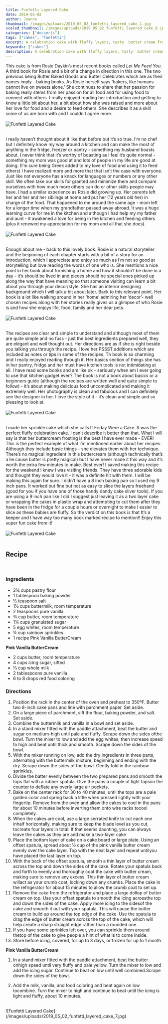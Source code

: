 ```yaml
---
title: Funfetti Layered Cake
date: 2019-05-02
author: Joanne
thumbnail: /images/uploads/2019_05_02_funfetti_layered_cake_1.jpg
scaled_thumbnail: /images/uploads/2019_05_02_funfetti_layered_cake_0.jpg
categories: ["desserts"]
tags: ["cakes", "funfetti"]
excerpt: A celebration cake with fluffy layers, tasty  butter cream frosting and lots of sprinkles
keywords: ["cakes"]
description: A celebration cake with fluffy layers, tasty  butter cream frosting and lots of sprinkles
---
```


This cake is from Rosie Daykin’s most recent books called _Let Me Feed You_. A third book for Rosie and a bit of a change in direction in this one. The two previous being Butter Baked Goods and Butter Celebrates which are as their names imply - baking books. As Rosie herself says ‘bakers, like humans cannot live on sweets alone.’ She continues to share that her passion for baking really stems from her passion for all food and for using food to connect with others.  I really enjoyed reading her introduction and getting to know a little bit about her, a bit about how she was raised and more about her love for food and a desire to feed others. She describes it as a skill some of us are born with and I couldn’t agree more.
</br>
</br>
![Funfetti Layered Cake](/images/uploads/2019_05_02_funfetti_layered_cake_2.jpg)
</br>
</br>

I really haven’t thought about it like that before but it’s so true. I’m no chef but I definitely know my way around a kitchen and can make the most of anything in the fridge, freezer or pantry - something my husband boasts about.  I never think that it’s worthy of boasting as I feel it’s quite normal - something my mom was good at and lots of people in my life are good at doing. (I’m sure being Greek added to my love of food and using it to feed others) I have realized more and more that that isn’t the case with everyone. Just like not everyone has a knack for languages or numbers or any other skill. We often take our skills for granted and minimize them and compare ourselves with how much more others can do or other skills people may have.  I had a similar experience as Rosie did growing up. Her parents left her and her and her  siblings at home and put her (12 years old her) in charge of the food. That happened to me around the same age - mom left for a longer time when my grandfather passed away abroad. It was a huge learning curve for me in the kitchen and although I had help my my father and aunt - it awakened a love for being in the kitchen and feeding others (plus it renewed my appreciation for my mom and all that she does).
</br>
</br>
![Funfetti Layered Cake](/images/uploads/2019_05_02_funfetti_layered_cake_3.jpg)
</br>
</br>

Enough about me - back to this lovely book. Rosie is a natural storyteller and the beginning of each chapter starts with a bit of a story for an introduction, which I appreciate and enjoy so much as I’m not so good at storytelling but love reading the words of one who is. She mentions a nice point in her book about furnishing a home and how it shouldn’t be done in a day - it’s should be lived in and pieces should be special ones picked up along the way that have meaning so that someone visiting can learn a bit about you through your decor/style.  She has an interior designing background which I will talk a bit about later. Back to this relevant point.  Her book is a lot like walking around in her ‘home’ admiring her ‘decor’- well chosen recipes along with her stories really gives us a glimpse of who Rosie is and how she enjoys life, food, family and her dear pets.
</br>
</br>
![Funfetti Layered Cake](/images/uploads/2019_05_02_funfetti_layered_cake_4.jpg)
</br>
</br>

The recipes are clear and simple to understand and although most of them are quite simple and no fuss - just the best ingredients prepared well, they are elegant and well thought out. Her directions are as if she is right beside you talking you through the recipe. I love her PSSST additions which are included as notes or tips in some of the recipes. Th book is so charming and I really enjoyed reading through it. Her basics section of things she has in her pantry, fridge and her must have kitchen tools is not intimidating at all.  I have read some books and am like ok - seriously when am I ever going to use that kitchen gadget ever.? The book is not a book about basics or a beginners guide (although the recipes are written well and quite simple to follow)  - it’s about making delicious food uncomplicated and making it extremely well.  Her photography is clean and fabulous and I can definitely see the designer in her. I love the style of it - it’s clean and simple and so pleasing to look at.
</br>
</br>
![Funfetti Layered Cake](/images/uploads/2019_05_02_funfetti_layered_cake_5.jpg)
</br>
</br>

I made her sprinkle cake which she calls If Friday Were a Cake. It was the perfect fluffy celebration cake. I can’t describe it better than that. What I will say is that her buttercream frosting is the best I have ever made - EVER! This is the perfect example of what I’m mentioned earlier about her recipes. Although they include basic things - she elevates them with her technique.  There’s no magical ingredient in this buttercream (although technically that’s a lie cause butter is pretty magical) but I have never made it this way and it’s worth the extra few minutes to make. Best ever! I saved making this recipe for the weekend I knew I was visiting friends. They have three adorable kids and thought they would love it - it was a definite hit with them. I will be making this again for sure.  I didn’t have a 8 inch baking pan so I used my 9 inch pans. It worked out fine but not as easy to slice the layers freehand (good for you if you have one of those handy dandy cake sliver tools). If you are using a 9 inch pan like I did I suggest just leaving it as a two layer cake or wrapping the cakes in plastic wrap and attempting to cut them after they have been in the fridge for a couple hours or overnight to make I easier to slice as these babies are fluffy.  So the verdict on this book is that It’s a keeper and I have way too many book marked recipe to mention!! Enjoy this super fun cake from it!
</br>
</br>
![Funfetti Layered Cake](/images/uploads/2019_05_02_funfetti_layered_cake_6.jpg)
</br>
</br>

## Recipe
</br>

### Ingredients

* <span itemprop="ingredients">2&frac34; cups pastry flour</span>
* <span itemprop="ingredients">1 tablespoon baking powder</span>
* <span itemprop="ingredients">&frac12; teaspoon salt</span>
* <span itemprop="ingredients">1&frac12; cups buttermilk, room temperature</span>
* <span itemprop="ingredients">2 teaspoons pure vanilla</span>
* <span itemprop="ingredients">&frac34; cup butter, room temperature</span>
* <span itemprop="ingredients">1&frac34; cups granulated sugar</span>
* <span itemprop="ingredients">5 egg whites, room temperature</span>
* <span itemprop="ingredients">&frac14; cup rainbow sprinkles</span>
* <span itemprop="ingredients">1 recipe Pink Vanilla ButterCream</span>

__Pink Vanilla ButterCream__

* <span itemprop="ingredients">2 cups butter, room temperature</span>
* <span itemprop="ingredients">4 cups icing sugar, sifted</span>
* <span itemprop="ingredients">&frac13; cup whole milk</span>
* <span itemprop="ingredients">2 tablespoons pure vanilla</span>
* <span itemprop="ingredients">6 to 8 drops red food coloring</span>

### Directions

1. Position the rack in the center of the oven and preheat to 350ºF. Butter two 8-inch cake pans and line with parchment paper. Set aside.
2. On a large piece of parchment, sift the flour, baking powder, and salt. Set aside.
3. Combine the buttermilk and vanilla in a bowl and set aside.
4. In a stand mixer fitted with the paddle attachment, beat the butter and sugar on medium-high until pale and fluffy. Scrape down the sides ofthe bowl. Turn the mixer to low and add the egg whites, then increase speed to high and beat until thick and smooth. Scrape down the sides of the bowl.
5. With the mixer running on low, add the dry ingredients in three parts, alternating with the buttermilk mixture, beginning and ending with the dry. Scrape down the sides of the bowl. Gently fold in the rainbow sprinkles.
6. Divide the batter evenly between the two prepared pans and smooth the tops flat with a rubber spatula. Give the pans a couple of light tapson the counter to deflate any overly large air pockets.
7. Bake on the center rack for 30 to 40 minutes, until the tops are a pale golden color and spring back a little when pressed lightly with your fingertip. Remove from the oven and allow the cakes to cool in the pans for about 10 minutes before inverting them onto wire racks tocool completely.
8. When the cakes are cool, use a large serrated knife to cut each one inhalf horizontally, making sure to keep the blade level as you cut, tocreate four layers in total. If that seems daunting, you can always leave the cakes as they are and make a two-layer cake
9. Place the bottom layer of cake on a cake board or large plate. Using an offset spatula, spread about ½ cup of the pink vanilla butter cream evenly over the cake layer. Top with the next layer and repeat untilyou have placed the last layer on top.
10. With the back of the offset spatula, smooth a thin layer of butter cream across the top and down the sides of the cake. Rotate your spatula back and forth to evenly and thoroughly coat the cake with butter cream, making sure to remove any excess. This thin layer of butter cream willact as your crumb coat, locking down any crumbs. Place the cake in the refrigerator for about 15 minutes to allow the crumb coat to set up.
11. Remove the cake from the refrigerator and place a large dollop of butter cream on top. Use your offset spatula to smooth the icing acrossthe top and down the sides of the cake. Apply more icing to the sidesof the cake and smooth it out with your spatula. This will cause the butter cream to build up around the top edge of the cake. Use the spatula to drag the edge of butter cream across the top of the cake, which will help create a sharp straight edge rather than a rounded one.
12. If you have some sprinkles left over, you can sprinkle them around thetop of the cake to give people a hint of what is to come inside.
13. Store before icing, covered, for up to 3 days, or frozen for up to 1 month

__Pink Vanilla ButterCream__

1. In a stand mixer fitted with the paddle attachment, beat the butter onhigh speed until very fluffy and pale yellow. Turn the mixer to low and add the icing sugar. Continue to beat on low until well combined.Scrape down the sides of the bowl.

2. Add the milk, vanilla, and food coloring and beat again on low tocombine. Turn the mixer to high and continue to beat until the icing is light and fluffy, about 10 minutes.

</br>
![Funfetti Layered Cake](/images/uploads/2019_05_02_funfetti_layered_cake_7.jpg)
